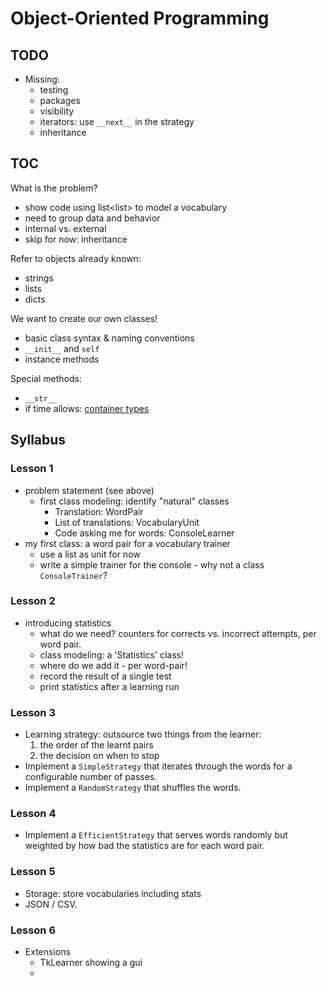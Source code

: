 # Object-Oriented Programming

## TODO
  * Missing:
    * testing
    * packages
    * visibility
    * iterators: use `__next__` in the strategy
    * inheritance

## TOC
What is the problem? 
  * show code using list<list<string>> to model a vocabulary
  * need to group data and behavior
  * internal vs. external
  * skip for now: inheritance

Refer to objects already known:
  * strings
  * lists
  * dicts

We want to create our own classes!
  * basic class syntax & naming conventions
  * `__init__` and `self`
  * instance methods

Special methods:
  * `__str__`
  * if time allows: [container types](https://docs.python.org/3/reference/datamodel.html#emulating-container-types)

## Syllabus
### Lesson 1
  * problem statement (see above)
    * first class modeling: identify "natural" classes
      * Translation: WordPair
      * List of translations: VocabularyUnit
      * Code asking me for words: ConsoleLearner
  * my first class: a word pair for a vocabulary trainer
    * use a list as unit for now
    * write a simple trainer for the console - why not a class `ConsoleTrainer`?

### Lesson 2
  * introducing statistics
    * what do we need? counters for corrects vs. incorrect attempts, per word pair.
    * class modeling: a 'Statistics' class!
    * where do we add it - per word-pair!
    * record the result of a single test
    * print statistics after a learning run

### Lesson 3
  * Learning strategy: outsource two things from the learner:
    1. the order of the learnt pairs
    1. the decision on when to stop
  * Implement a `SimpleStrategy` that iterates through the words for a
    configurable number of passes.
  * Implement a `RandomStrategy` that shuffles the words.

### Lesson 4
  * Implement a `EfficientStrategy` that serves words randomly but weighted by how bad the statistics are for each word pair.

### Lesson 5
  * Storage: store vocabularies including stats
  * JSON / CSV.

### Lesson 6
  * Extensions
    * TkLearner showing a gui
    * 
